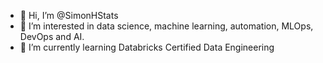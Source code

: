 - 👋 Hi, I’m @SimonHStats
- 👀 I’m interested in data science, machine learning, automation, MLOps, DevOps and AI.
- 🌱 I’m currently learning Databricks Certified Data Engineering

<!---
SimonHStats/SimonHStats is a ✨ special ✨ repository because its `README.md` (this file) appears on your GitHub profile.
You can click the Preview link to take a look at your changes.
--->
